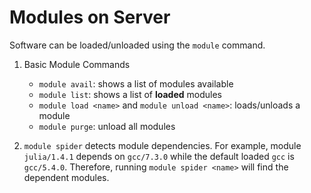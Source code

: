 # Modules on Server

Software can be loaded/unloaded using the `module` command.

1. Basic Module Commands
    - `module avail`: shows a list of modules available
    - `module list`: shows a list of **loaded** modules
    - `module load <name>` and `module unload <name>`: loads/unloads a module
    - `module purge`: unload all modules

1. `module spider` detects module dependencies. For example, module `julia/1.4.1` depends on `gcc/7.3.0` while the default loaded `gcc` is `gcc/5.4.0`. Therefore, running `module spider <name>` will find the dependent modules.
